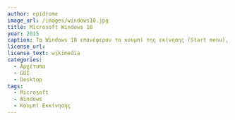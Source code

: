 ```yaml
---
author: epidrome
image_url: /images/windows10.jpg
title: Microsoft Windows 10
year: 2015
caption: Τα Windows 10 επανέφεραν το κουμπί της εκίνησης (Start menu), το οποίο αν και λειγουργικά δεν χρειάζεται και είχε αφαιρεθεί από την προηγούμενη έκδοση (Windows 8), αλλά η οικειότητα που είχε ήδη δημιουργηθεί στους χρήστες το έχει μετατρέψει σε μια χρήσιμη συνήθεια.
license_url:
license_text: wikimedia
categories:
  - Αρχέτυπα
  - GUI
  - Desktop
tags:
  - Microsoft
  - Windows
  - Κουμπί Εκκίνησης 
---
```

